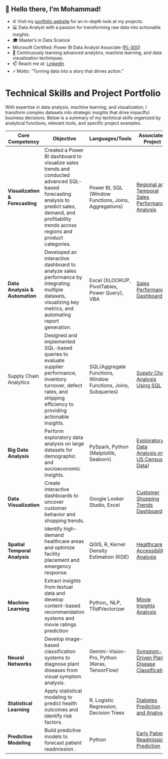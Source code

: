 ## 👋 Hello there, I’m Mohammad!


- 🌐 Visit my [portfolio website](https://sakib1605.github.io/) for an in-depth look at my projects.
- 💻 Data Analyst with a passion for transforming raw data into actionable insights.
- 🎓 Master’s in Data Science
- Microsoft Certified: Power BI Data Analyst Associate ([PL-300](https://learn.microsoft.com/en-gb/users/mohammadsakibulislam-1418/credentials/ed0b38a895e17370?ref=https%3A%2F%2Fwww.linkedin.com%2F))
- 🌱 Continuously learning advanced analytics, machine learning, and data visualization techniques.
- 📫 Reach me at: [LinkedIn](https://www.linkedin.com/in/mohammad-sakib-islam-w/)
- ⚡ Motto: "Turning data into a story that drives action."


# Technical Skills and Project Portfolio

With expertise in data analysis, machine learning, and visualization, I transform complex datasets into strategic insights that drive impactful business decisions. Below is a summary of my technical skills organized by analytical functions, relevant tools, and specific project examples.

| **Core Competency**        | **Objective**                                                                                           | **Languages/Tools**                                             | **Associated Project**                                                                                                  |
|--------------------------------|---------------------------------------------------------------------------------------------------------|------------------------------------------------------------------|--------------------------------------------------------------------------------------------------------------------------|
| **Visualization & Forecasting**   | Created a Power BI dashboard to visualize sales trends and conducted advanced SQL-based forecasting analysis to predict sales, demand, and profitability trends across regions and product categories. | Power BI, SQL (Window Functions, Joins, Aggregations) | [Regional and Temporal Sales Performance Analysis](https://github.com/Sakib1605/Regional-and-Temporal-Sales-Performance-Analysis-with-Forecasting-Insights) |
| **Data Analysis & Automation** | Developed an interactive dashboard to analyze sales performance by integrating multiple datasets, visualizing key metrics, and automating report generation. | Excel (XLOOKUP, PivotTables, Power Query), VBA                                      | [Sales Performance Dashboard](https://github.com/Sakib1605/Sales-Performance-Analysis-Dashboard-Using-Excel)               |
| Supply Chain Analytics  | Designed and implemented SQL-based queries to evaluate supplier performance, inventory turnover, defect rates, and shipping efficiency to providing actionable insights. | SQL(Aggregate Functions, Window Functions, Joins, Subqueries)              | [Supply Chain Analysis Using SQL](https://github.com/Sakib1605/Supply_Chain_Analysis_Using_Sql) |
| **Big Data Analysis**          | Perform exploratory data analysis on large datasets for demographic and socioeconomic insights.        | PySpark, Python (Matplotlib, Seaborn)                            | [Exploratory Data Analysis on US Census Data](https://github.com/Sakib1605/Exploratory_Data_Analysis_using_PySpark))                      |
| **Data Visualization**         | Create interactive dashboards to uncover customer behavior and shopping trends.                        | Google Looker Studio, Excel                             | [Customer Shopping Trends Dashboard](https://github.com/Sakib1605/Customer_Shopping_Trends_Dashboard_using_Looker_Studio)         |
| **Spatial Temporal Analysis**  | Identify high-demand healthcare areas and optimize facility placement and emergency response.          | QGIS, R, Kernel Density Estimation (KDE)           | [Healthcare Accessibility Analysis](https://github.com/Sakib1605/Healthcare_Accessibility_Analysis)           |
| **Machine Learning**           | Extract insights from textual data and develop content-based recommendation systems  and movie ratings prediction               | Python,, NLP, TfidfVectorizer                      | [Movie Insights Analysis](https://github.com/Sakib1605/Movie_Recommendation_and_Insights_Analysis)                               |
| **Neural Networks**            | Develop image-based classification systems to diagnose plant diseases from visual symptom analysis.    | Gemini-Vision-Pro, Python (Keras, TensorFlow)                    | [Symptom-Driven Plant Disease Classification](https://github.com/Sakib1605/Symptom_Driven_Plant_Disease_Classification)      |
| **Statistical Learning**       | Apply statistical modeling to predict health outcomes and identify risk factors.                      | R, Logistic Regression, Decision Trees                           | [Diabetes Prediction and Analysis](https://github.com/Sakib1605/Case_study_Pima_Indian_Diabetes_Dataset)              |
| **Predictive Modeling**         | Build predictive models to forecast patient readmission .    | Python     | [Early Patient Readmission Prediction](https://github.com/Sakib1605/Early_Patient_Readmission_Prediction)                           |



<!--
**Sakib1605/Sakib1605** is a ✨ _special_ ✨ repository because its `README.md` (this file) appears on your GitHub profile.

Here are some ideas to get you started:



- 🔭 I’m currently working on ...
- 🌱 I’m currently learning ...
- 👯 I’m looking to collaborate on ...
- 🤔 I’m looking for help with ...
- 💬 Ask me about ...
- 📫 How to reach me: ...
- 😄 Pronouns: ...
- ⚡ Fun fact: ...
-->
